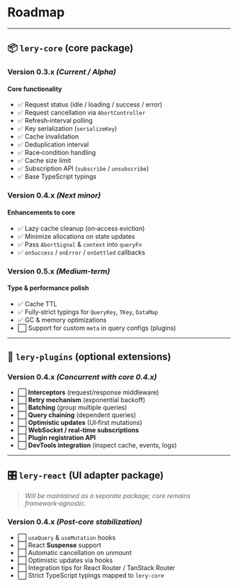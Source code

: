 # Roadmap

---

## 📦 `lery-core` (core package)

### Version **0.3.x** _(Current / Alpha)_

#### Core functionality

- ✅ Request status (idle / loading / success / error)
- ✅ Request cancellation via `AbortController`
- ✅ Refresh‑interval polling
- ✅ Key serialization (`serializeKey`)
- ✅ Cache invalidation
- ✅ Deduplication interval
- ✅ Race‑condition handling
- ✅ Cache size limit
- ✅ Subscription API (`subscribe` / `unsubscribe`)
- ✅ Base TypeScript typings

### Version **0.4.x** _(Next minor)_

#### Enhancements to core

- ✅ Lazy cache cleanup (on‑access eviction)
- ✅ Minimize allocations on state updates
- ✅ Pass `AbortSignal` & `context` into `queryFn`
- ✅ `onSuccess` / `onError` / `onSettled` callbacks

### Version **0.5.x** _(Medium‑term)_

#### Type & performance polish

- ✅ Cache TTL
- ✅ Fully‑strict typings for `QueryKey`, `TKey`, `DataMap`
- ✅ GC & memory optimizations
- ⬜ Support for custom `meta` in query configs (plugins)

---

## 🧩 `lery-plugins` (optional extensions)

### Version **0.4.x** _(Concurrent with core 0.4.x)_

- ⬜ **Interceptors** (request/response middleware)
- ⬜ **Retry mechanism** (exponential backoff)
- ⬜ **Batching** (group multiple queries)
- ⬜ **Query chaining** (dependent queries)
- ⬜ **Optimistic updates** (UI‑first mutations)
- ⬜ **WebSocket / real‑time subscriptions**
- ⬜ **Plugin registration API**
- ⬜ **DevTools integration** (inspect cache, events, logs)

---

## 🎛️ `lery-react` (UI adapter package)

> _Will be maintained as a separate package; core remains framework‑agnostic._

### Version **0.4.x** _(Post‑core stabilization)_

- ⬜ `useQuery` & `useMutation` hooks
- ⬜ React **Suspense** support
- ⬜ Automatic cancellation on unmount
- ⬜ Optimistic updates via hooks
- ⬜ Integration tips for React Router / TanStack Router
- ⬜ Strict TypeScript typings mapped to `lery-core`

